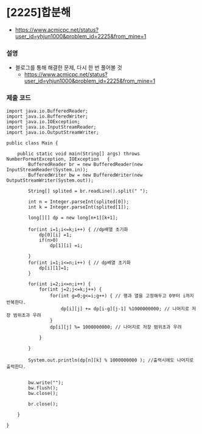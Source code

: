 # [2225]합분해
- https://www.acmicpc.net/status?user_id=yhjun1000&problem_id=2225&from_mine=1

### 설명
- 블로그를 통해 해결한 문제, 다시 한 번 풀어볼 것
    - https://www.acmicpc.net/status?user_id=yhjun1000&problem_id=2225&from_mine=1

### 제출 코드
~~~
import java.io.BufferedReader;
import java.io.BufferedWriter;
import java.io.IOException;
import java.io.InputStreamReader;
import java.io.OutputStreamWriter;

public class Main {
	
	public static void main(String[] args) throws NumberFormatException, IOException   {
		BufferedReader br = new BufferedReader(new InputStreamReader(System.in));
		BufferedWriter bw = new BufferedWriter(new OutputStreamWriter(System.out));
		
		String[] splited = br.readLine().split(" ");
		
		int n = Integer.parseInt(splited[0]);
		int k = Integer.parseInt(splited[1]);
		
		long[][] dp = new long[n+1][k+1];
		
		for(int i=1;i<=k;i++) { //dp배열 초기화
			dp[0][i] =1;
			if(n>0)
				dp[1][i] =i;
		
		}
		for(int i=1;i<=n;i++) { // dp배열 초기화
			dp[i][1]=1;
		}
		
		for(int i=2;i<=n;i++) { 
			for(int j=2;j<=k;j++) { 
				for(int g=0;g<=i;g++) { // 행과 열을 고정해두고 0부터 i까지 반복한다.
					dp[i][j] += dp[i-g][j-1] %1000000000; // 나머지로 저장 범위초과 우려
				}
				dp[i][j] %= 1000000000; // 나머지로 저장 범위초과 우려
				
			}
			
		}
		
		System.out.println(dp[n][k] % 1000000000 ); //출력시에도 나머지로 출력한다.
		
		
		bw.write("");
		bw.flush();
		bw.close();
		
		br.close();
		
	}
	
}
~~~